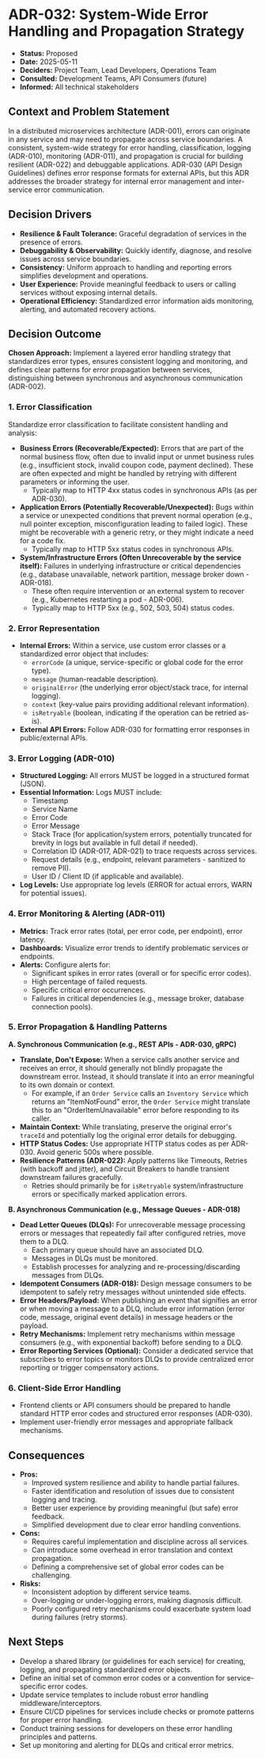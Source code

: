 # ADR-032: System-Wide Error Handling and Propagation Strategy

*   **Status:** Proposed
*   **Date:** 2025-05-11
*   **Deciders:** Project Team, Lead Developers, Operations Team
*   **Consulted:** Development Teams, API Consumers (future)
*   **Informed:** All technical stakeholders

## Context and Problem Statement

In a distributed microservices architecture (ADR-001), errors can originate in any service and may need to propagate across service boundaries. A consistent, system-wide strategy for error handling, classification, logging (ADR-010), monitoring (ADR-011), and propagation is crucial for building resilient (ADR-022) and debuggable applications. ADR-030 (API Design Guidelines) defines error response formats for external APIs, but this ADR addresses the broader strategy for internal error management and inter-service error communication.

## Decision Drivers

*   **Resilience & Fault Tolerance:** Graceful degradation of services in the presence of errors.
*   **Debuggability & Observability:** Quickly identify, diagnose, and resolve issues across service boundaries.
*   **Consistency:** Uniform approach to handling and reporting errors simplifies development and operations.
*   **User Experience:** Provide meaningful feedback to users or calling services without exposing internal details.
*   **Operational Efficiency:** Standardized error information aids monitoring, alerting, and automated recovery actions.

## Decision Outcome

**Chosen Approach:** Implement a layered error handling strategy that standardizes error types, ensures consistent logging and monitoring, and defines clear patterns for error propagation between services, distinguishing between synchronous and asynchronous communication (ADR-002).

### 1. Error Classification
Standardize error classification to facilitate consistent handling and analysis:
*   **Business Errors (Recoverable/Expected):** Errors that are part of the normal business flow, often due to invalid input or unmet business rules (e.g., insufficient stock, invalid coupon code, payment declined). These are often expected and might be handled by retrying with different parameters or informing the user.
    *   Typically map to HTTP 4xx status codes in synchronous APIs (as per ADR-030).
*   **Application Errors (Potentially Recoverable/Unexpected):** Bugs within a service or unexpected conditions that prevent normal operation (e.g., null pointer exception, misconfiguration leading to failed logic). These might be recoverable with a generic retry, or they might indicate a need for a code fix.
    *   Typically map to HTTP 5xx status codes in synchronous APIs.
*   **System/Infrastructure Errors (Often Unrecoverable by the service itself):** Failures in underlying infrastructure or critical dependencies (e.g., database unavailable, network partition, message broker down - ADR-018).
    *   These often require intervention or an external system to recover (e.g., Kubernetes restarting a pod - ADR-006).
    *   Typically map to HTTP 5xx (e.g., 502, 503, 504) status codes.

### 2. Error Representation
*   **Internal Errors:** Within a service, use custom error classes or a standardized error object that includes:
    *   `errorCode` (a unique, service-specific or global code for the error type).
    *   `message` (human-readable description).
    *   `originalError` (the underlying error object/stack trace, for internal logging).
    *   `context` (key-value pairs providing additional relevant information).
    *   `isRetryable` (boolean, indicating if the operation can be retried as-is).
*   **External API Errors:** Follow ADR-030 for formatting error responses in public/external APIs.

### 3. Error Logging (ADR-010)
*   **Structured Logging:** All errors MUST be logged in a structured format (JSON).
*   **Essential Information:** Logs MUST include:
    *   Timestamp
    *   Service Name
    *   Error Code
    *   Error Message
    *   Stack Trace (for application/system errors, potentially truncated for brevity in logs but available in full detail if needed).
    *   Correlation ID (ADR-017, ADR-021) to trace requests across services.
    *   Request details (e.g., endpoint, relevant parameters - sanitized to remove PII).
    *   User ID / Client ID (if applicable and available).
*   **Log Levels:** Use appropriate log levels (ERROR for actual errors, WARN for potential issues).

### 4. Error Monitoring & Alerting (ADR-011)
*   **Metrics:** Track error rates (total, per error code, per endpoint), error latency.
*   **Dashboards:** Visualize error trends to identify problematic services or endpoints.
*   **Alerts:** Configure alerts for:
    *   Significant spikes in error rates (overall or for specific error codes).
    *   High percentage of failed requests.
    *   Specific critical error occurrences.
    *   Failures in critical dependencies (e.g., message broker, database connection pools).

### 5. Error Propagation & Handling Patterns

**A. Synchronous Communication (e.g., REST APIs - ADR-030, gRPC)**
*   **Translate, Don't Expose:** When a service calls another service and receives an error, it should generally not blindly propagate the downstream error. Instead, it should translate it into an error meaningful to its own domain or context.
    *   For example, if an `Order Service` calls an `Inventory Service` which returns an "ItemNotFound" error, the `Order Service` might translate this to an "OrderItemUnavailable" error before responding to its caller.
*   **Maintain Context:** While translating, preserve the original error's `traceId` and potentially log the original error details for debugging.
*   **HTTP Status Codes:** Use appropriate HTTP status codes as per ADR-030. Avoid generic 500s where possible.
*   **Resilience Patterns (ADR-022):** Apply patterns like Timeouts, Retries (with backoff and jitter), and Circuit Breakers to handle transient downstream failures gracefully.
    *   Retries should primarily be for `isRetryable` system/infrastructure errors or specifically marked application errors.

**B. Asynchronous Communication (e.g., Message Queues - ADR-018)**
*   **Dead Letter Queues (DLQs):** For unrecoverable message processing errors or messages that repeatedly fail after configured retries, move them to a DLQ.
    *   Each primary queue should have an associated DLQ.
    *   Messages in DLQs must be monitored.
    *   Establish processes for analyzing and re-processing/discarding messages from DLQs.
*   **Idempotent Consumers (ADR-018):** Design message consumers to be idempotent to safely retry messages without unintended side effects.
*   **Error Headers/Payload:** When publishing an event that signifies an error or when moving a message to a DLQ, include error information (error code, message, original event details) in message headers or the payload.
*   **Retry Mechanisms:** Implement retry mechanisms within message consumers (e.g., with exponential backoff) before sending to a DLQ.
*   **Error Reporting Services (Optional):** Consider a dedicated service that subscribes to error topics or monitors DLQs to provide centralized error reporting or trigger compensatory actions.

### 6. Client-Side Error Handling
*   Frontend clients or API consumers should be prepared to handle standard HTTP error codes and structured error responses (ADR-030).
*   Implement user-friendly error messages and appropriate fallback mechanisms.

## Consequences

*   **Pros:**
    *   Improved system resilience and ability to handle partial failures.
    *   Faster identification and resolution of issues due to consistent logging and tracing.
    *   Better user experience by providing meaningful (but safe) error feedback.
    *   Simplified development due to clear error handling conventions.
*   **Cons:**
    *   Requires careful implementation and discipline across all services.
    *   Can introduce some overhead in error translation and context propagation.
    *   Defining a comprehensive set of global error codes can be challenging.
*   **Risks:**
    *   Inconsistent adoption by different service teams.
    *   Over-logging or under-logging errors, making diagnosis difficult.
    *   Poorly configured retry mechanisms could exacerbate system load during failures (retry storms).

## Next Steps

*   Develop a shared library (or guidelines for each service) for creating, logging, and propagating standardized error objects.
*   Define an initial set of common error codes or a convention for service-specific error codes.
*   Update service templates to include robust error handling middleware/interceptors.
*   Ensure CI/CD pipelines for services include checks or promote patterns for proper error handling.
*   Conduct training sessions for developers on these error handling principles and patterns.
*   Set up monitoring and alerting for DLQs and critical error metrics.
